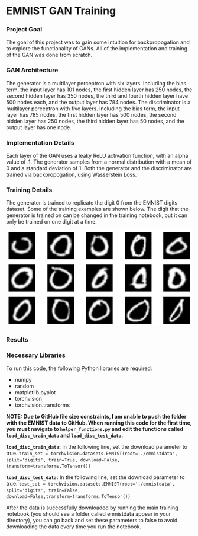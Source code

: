 # EMNIST GAN Training
 
### Project Goal
The goal of this project was to gain some intuition for backpropogation and to explore the functionality of GANs. All of the implementation and training of the GAN was done from scratch.

### GAN Architecture
The generator is a multilayer perceptron with six layers. Including the bias term, the input layer has 101 nodes, the first hidden layer has 250 nodes, the second hidden layer has 350 nodes, the third and fourth hidden layer have 500 nodes each, and the output layer has 784 nodes. The discriminator is a multilayer perceptron with five layers. Including the bias term, the input layer has 785 nodes, the first hidden layer has 500 nodes, the second hidden layer has 250 nodes, the third hidden layer has 50 nodes, and the output layer has one node.

### Implementation Details
Each layer of the GAN uses a leaky ReLU activation function, with an alpha value of .1. The generator samples from a normal distribution with a mean of 0 and a standard deviation of 1. Both the generator and the discriminator are trained via backpropogation, using Wasserstein Loss.

### Training Details
The generator is trained to replicate the digit 0 from the EMNIST digits dataset. Some of the training examples are shown below. The digit that the generator is trained on can be changed in the training notebook, but it can only be trained on one digit at a time. 

![image](/readme_images/train_data.png)

### Results

### Necessary Libraries
To run this code, the following Python libraries are required:
- numpy
- random
- matplotlib.pyplot
- torchvision
- torchvision.transforms

**NOTE: Due to GitHub file size constraints, I am unable to push the folder with the EMNIST data to GitHub. When running this code for the first time, you must navigate to ``helper_functions.py`` and edit the functions called ``load_disc_train_data`` and ``load_disc_test_data``.**

**``load_disc_train_data``:**
In the following line, set the download parameter to true. ``train_set = torchvision.datasets.EMNIST(root='./emnistdata', split='digits', train=True, download=False, transform=transforms.ToTensor())``

**``load_disc_test_data``:**
In the following line, set the download parameter to true. ``test_set = torchvision.datasets.EMNIST(root='./emnistdata', split='digits', train=False, download=False,transform=transforms.ToTensor())``

After the data is successfully downloaded by running the main training notebook (you should see a folder called emnistdata appear in your directory), you can go back and set these parameters to false to avoid downloading the data every time you run the notebook.
